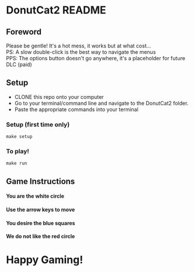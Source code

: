 # DonutCat2 README

## Foreword

Please be gentle! It's a hot mess, it works but at what cost...<br>
PS: A slow double-click is the best way to navigate the menus<br>
PPS: The options button doesn't go anywhere, it's a placeholder for future DLC (paid)<br>

## Setup

- CLONE this repo onto your computer
- Go to your terminal/command line and navigate to the DonutCat2 folder.
- Paste the appropriate commands into your terminal

<h3>Setup (first time only)</h3>


    make setup
    



<h3>To  play!</h3>


    make run

## Game Instructions

#### You are the white circle
#### Use the arrow keys to move
#### You desire the blue squares
#### We do not like the red circle

# Happy Gaming!

